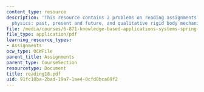 ```yaml
---
content_type: resource
description: 'This resource contains 2 problems on reading assignments on qualitative
  physics: past, present and future, and qualitative rigid body mechanics.'
file: /media/courses/6-871-knowledge-based-applications-systems-spring-2005/91fc18ba2bad19a71ae40cfd0bca69f2_reading18.pdf
file_type: application/pdf
learning_resource_types:
- Assignments
ocw_type: OCWFile
parent_title: Assignments
parent_type: CourseSection
resourcetype: Document
title: reading18.pdf
uid: 91fc18ba-2bad-19a7-1ae4-0cfd0bca69f2
---
```

